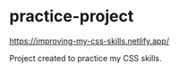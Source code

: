 # practice-project
https://improving-my-css-skills.netlify.app/

Project created to practice my CSS skills. 
